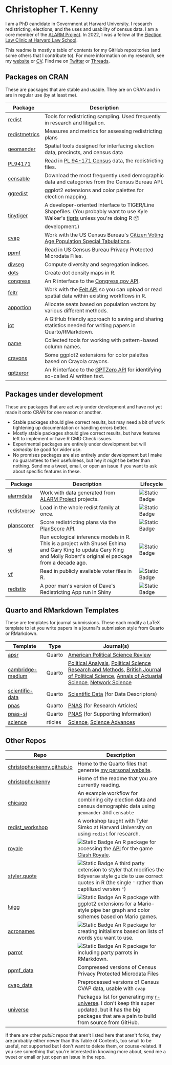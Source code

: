# Christopher T. Kenny

I am a PhD candidate in Government at Harvard University. I research redistricting, elections, and the uses and usability of census data. I am a core member of the [ALARM Project](https://alarm-redist.org/). In 2022, I was a fellow at the [Election Law Clinic at Harvard Law School](https://www.hlselectionlaw.org/). 

This readme is mostly a table of contents for my GitHub repositories (and some others that I contribute to). For more information on my research, see my [website](https://christophertkenny.com/research.html) or [CV](https://christophertkenny.com/CV.html). Find me on  [Twitter](https://twitter.com/Chris_T_Kenny) or [Threads](https://www.threads.net/@chris_t_kenny).

## Packages on CRAN

These are packages that are stable and usable. They are on CRAN and in are in regular use (by at least me).

| Package | Description |
| ------- | ----------- |
| [redist](https://alarm-redist.org/redist/)              | Tools for redistricting sampling. Used frequently in research and litigation. |
| [redistmetrics](https://alarm-redist.org/redistmetrics/)| Measures and metrics for assessing redistricting plans |
| [geomander](https://christophertkenny.com/geomander/)   | Spatial tools designed for interfacing election data, precincts, and census  data |
| [PL94171](https://corymccartan.com/PL94171/)            | Read in [PL 94-171 Census](https://www.census.gov/programs-surveys/decennial-census/about/rdo/summary-files.html) data, the redistricting files. |
| [censable](https://christophertkenny.com/censable/)     | Download the most frequently used demographic data and categories from the Census Bureau API.|
| [ggredist](https://alarm-redist.org/ggredist/)          | ggplot2 extensions and color palettes for election mapping.|
| [tinytiger](https://alarm-redist.org/tinytiger/)        | A developer-oriented interface to TIGER/Line Shapefiles. (You probably want to use Kyle Walker's [tigris](https://github.com/walkerke/tigris) unless you're doing R :package: development.) |
| [cvap](https://christophertkenny.com/cvap/)             | Work with the US Census Bureau's [Citizen Voting Age Population Special Tabulations](https://www.census.gov/programs-surveys/decennial-census/about/voting-rights/cvap.html). |
| [ppmf](https://christophertkenny.com/ppmf/)             | Read in US Census Bureau Privacy Protected Microdata Files. |
| [divseg](https://christophertkenny.com/divseg/)         | Compute diversity and segregation indices. |
| [dots](https://christophertkenny.com/dots/)             | Create dot density maps in R. |
| [congress](https://christophertkenny.com/congress/)     | An R interface to the [Congress.gov API](https://github.com/LibraryOfCongress/api.congress.gov/). |
| [feltr](https://github.com/christopherkenny/feltr)     | Work with the [Felt API](https://feltmaps.notion.site/Getting-Started-With-The-Felt-API-69c8b02b7d8e436daa657a04a2dbaffa) so you can upload or read spatial data within existing workflows in R. |
| [apportion](https://christophertkenny.com/apportion/)   | Allocate seats based on population vectors by various different methods. |
| [jot](https://christophertkenny.com/jot/)               | A GitHub friendly approach to saving and sharing statistics needed for writing papers in Quarto/RMarkdown. |
| [name](https://christophertkenny.com/name/)             | Collected tools for working with pattern-based column names. |
| [crayons](https://christophertkenny.com/crayons/)       | Some ggplot2 extensions for color palettes based on Crayola crayons. |
| [gptzeror](https://christophertkenny.com/gptzeror)      | An R interface to the [GPTZero API](https://gptzero.me/) for identifying so-called AI written text. |

## Packages under development

These are packages that are actively under development and have not yet made it onto CRAN for one reason or another. 
- Stable packages should give correct results, but may need a bit of work tightening up documentation or handling errors better. 
- Mostly stable packages should give correct results, but have features left to implement or have R CMD Check issues. 
- Experimental packages are entirely under development but will *someday* be good for wider use. 
- No promises packages are also entirely under development but I make no guarantees to their usefulness, but hey it _might_ be better than nothing. Send me a tweet, email, or open an issue if you want to ask about specific features in these.

| Package | Description | Lifecycle | 
| ------- | ----------- | --------- | 
| [alarmdata](https://alarm-redist.org/alarmdata/)       | Work with data generated from [ALARM Project](https://alarm-redist.org/) projects. | ![Static Badge](https://img.shields.io/badge/lifecycle-stable-green) |
| [redistverse](https://alarm-redist.org/redistverse/)   | Load in the whole redist family at once. | ![Static Badge](https://img.shields.io/badge/lifecycle-stable-green) |
| [planscorer](https://christophertkenny.com/planscorer/)| Score redistricting plans via the [PlanScore API](https://github.com/PlanScore/PlanScore/blob/main/API.md). | ![Static Badge](https://img.shields.io/badge/lifecycle-mostly_stable-aquamarine) |
| [ei](https://iqss-research.github.io/ei/)              | Run ecological inference models in R. This is a project with Shusei Eshima and Gary King to update Gary King and Molly Robert's original ei package from a decade ago.| ![Static Badge](https://img.shields.io/badge/lifecycle-mostly_stable-aquamarine) |
| [vf](https://github.com/christopherkenny/vf) | Read in publicly available voter files in R. | ![Static Badge](https://img.shields.io/badge/lifecycle-no_promises-red) |
| [redistio](https://github.com/christopherkenny/redistio) | A poor man's version of Dave's Redistricting App run in Shiny | ![Static Badge](https://img.shields.io/badge/lifecycle-no_promises-red) | 

## Quarto and RMarkdown Templates

These are templates for journal submissions. These each modify a LaTeX template to let you write papers in a journal's submission style from Quarto or RMarkdown.

| Template | Type | Journal(s) |
| -------- | ---- | ---------- |
| [apsr](https://github.com/christopherkenny/apsr) | Quarto | [American Political Science Review](https://www.cambridge.org/core/journals/american-political-science-review) | 
| [cambridge-medium](https://github.com/christopherkenny/cambridge-medium) | Quarto | [Political Analysis](https://www.cambridge.org/core/journals/political-analysis), [Political Science Research and Methods](https://www.cambridge.org/core/journals/political-science-research-and-methods), [British Journal of Political Science](https://www.cambridge.org/core/journals/british-journal-of-political-science), [Annals of Actuarial Science](https://www.cambridge.org/core/journals/annals-of-actuarial-science), [Network Science](https://www.cambridge.org/core/journals/network-science) |
| [scientific-data](https://github.com/christopherkenny/scientific-data) | Quarto | [Scientific Data](https://www.nature.com/sdata/) (for Data Descriptors) | 
| [pnas](https://github.com/christopherkenny/pnas) | Quarto | [PNAS](https://www.pnas.org/) (for Research Articles) | 
| [pnas-si](https://github.com/christopherkenny/pnas-si) | Quarto | [PNAS](https://www.pnas.org/) (for Supporting Information) | 
| [science](https://github.com/christopherkenny/rticles) | rticles | [Science](https://www.science.org/), [Science Advances](https://www.science.org/journal/sciadv) |

## Other Repos

| Repo | Description |
| ---- | ----------- | 
| [christopherkenny.github.io](https://github.com/christopherkenny/christopherkenny.github.io) | Home to the Quarto files that generate [my personal website](https://christophertkenny.com/).
| [christopherkenny](https://github.com/christopherkenny/christopherkenny) | Home of the readme that you are currently reading. |
| [chicago](https://github.com/christopherkenny/chicago) | An example workflow for combining city election data and census demographic data using `geomander` and `censable` |
| [redist_workshop](https://github.com/christopherkenny/redist_workshop) | A workshop taught with Tyler Simko at Harvard University on using `redist` for research. | 
| [royale](https://github.com/christopherkenny/royale)  | ![Static Badge](https://img.shields.io/badge/lifecycle-stable-green) An R package for accessing the [API](https://developer.clashroyale.com/#/) for the game [Clash Royale](https://supercell.com/en/games/clashroyale/). |
| [styler.quote](https://github.com/christopherkenny/styler.quote) | ![Static Badge](https://img.shields.io/badge/lifecycle-stable-green) A third party extension to styler that modifies the tidyverse style guide to use correct quotes in R (the single `'` rather than captilized version `"`) |
| [luigg](https://github.com/christopherkenny/luigg) | ![Static Badge](https://img.shields.io/badge/lifecycle-mostly_stable-aquamarine) An R package with ggplot2 extensions for a Mario-style pipe bar graph and color schemes based on Mario games. |
| [acronames](https://github.com/christopherkenny/acronames) | ![Static Badge](https://img.shields.io/badge/lifecycle-mostly_stable-aquamarine) An R package for creating initialisms based on lists of words you want to use. | 
| [parrot](https://github.com/christopherkenny/parrot) | ![Static Badge](https://img.shields.io/badge/lifecycle-mostly_stable-aquamarine) An R package for including party parrots in RMarkdown. | 
| [ppmf_data](https://github.com/christopherkenny/ppmf_data) | Compressed versions of Census Privacy Protected Microdata Files | 
| [cvap_data](https://github.com/christopherkenny/cvap_data) | Preprocessed versions of Census CVAP data, usable with `cvap` |
| [universe](https://github.com/christopherkenny/universe) | Packages list for generating my [r-universe](https://christopherkenny.r-universe.dev/builds). I don't keep this super updated, but it has the big packages that are a pain to build from source from GitHub. | 

If there are other *public* repos that aren't listed here that aren't forks, they are probably either newer than this Table of Contents, too small to be useful, not supported but I don't want to delete them, or course-related. If you see something that you're interested in knowing more about, send me a tweet or email or just open an issue in the repo.
